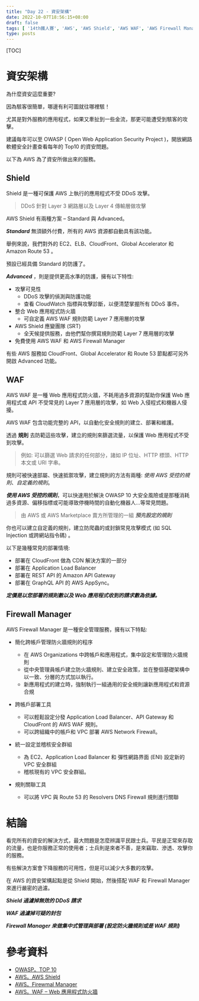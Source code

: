 ```yaml
---
title: "Day 22 - 資安架構"
date: 2022-10-07T18:56:15+08:00
draft: false
tags: [ '14th鐵人賽', 'AWS', 'AWS Shield', 'AWS WAF', 'AWS Firewall Manager' ]
type: posts
---
```


[TOC]

# 資安架構

為什麼資安這麼重要?

因為駭客很簡單，哪邊有利可圖就往哪裡駭！

尤其是對外服務的應用程式，如果又牽扯到一些金流，那更可能遭受到駭客的攻擊。

建議每年可以至 OWASP ( Open Web Application Security Project )，開放網路軟體安全計畫查看每年的 Top10 的資安問題。



以下為 AWS 為了資安所做出來的服務。

## Shield

Shield 是一種可保護 AWS 上執行的應用程式不受 DDoS 攻擊。

> DDoS 針對 Layer 3 網路層以及 Layer 4 傳輸層做攻擊



AWS Shield 有兩種方案 – Standard 與 Advanced。



***Standard*** 無須額外付費，所有的 AWS 資源都自動具有該功能。

舉例來說，我們對外的 EC2、ELB、CloudFront、Global Accelerator 和 Amazon Route 53 。

預設已經具備 Standard 的防護了。



***Advanced*** ，則是提供更高水準的防護，擁有以下特性:

- 攻擊可見性
  - DDoS 攻擊的偵測與防護功能
  - 查看 CloudWatch 指標與攻擊診斷，以便清楚掌握所有 DDoS 事件。
- 整合 Web 應用程式防火牆 
  - 可自定義 AWS WAF 規則防範 Layer 7 應用層的攻擊
- AWS Shield 應變團隊 (SRT) 
  - 全天候提供服務，由他們幫你撰寫規則防範 Layer 7 應用層的攻擊
- 免費使用 AWS WAF 和 AWS Firewall Manager



有些 AWS 服務如 CloudFront、Global Accelerator 和 Route 53 節點都可另外開啟 Advanced 功能。



## WAF

AWS WAF 是一種 Web 應用程式防火牆，不耗用過多資源的幫助你保護 Web 應用程式或 API 不受常見的 Layer 7 應用層的攻擊，如 Web 入侵程式和機器人侵擾。

AWS WAF 包含功能完整的 API，以自動化安全規則的建立、部署和維護。

透過 **規則** 去防範這些攻擊，建立的規則來篩選流量，以保護 Web 應用程式不受到攻擊。

> 例如: 可以篩選 Web 請求的任何部分，諸如 IP 位址、HTTP 標頭、HTTP 本文或 URI 字串。



規則可被快速部屬、快速抵禦攻擊，建立規則的方法有兩種: *使用 AWS 受控的規則*、*自定義的規則*。



***使用 AWS 受控的規則***，可以快速用於解決 OWASP 10 大安全風險或是那種消耗過多資源、偏移指標或可能導致停機時間的自動化機器人...等常見問題。

> 由 AWS 或 AWS Marketplace 賣方所管理的一組 ***預先設定的規則***



你也可以建立自定義的規則，建立防爬蟲的或封鎖常見攻擊模式 (如 SQL Injection 或跨網站指令碼) 。



以下是幾種常見的部署情境:

- 部署在 CloudFront 做為 CDN 解決方案的一部分
- 部署在 Application Load Balancer
- 部署在 REST API 的 Amazon API Gateway
- 部署在 GraphQL API 的 AWS AppSync。



***定價是以您部署的規則數以及  Web 應用程式收到的請求數為依據。***



## Firewall Manager

AWS Firewall Manager 是一種安全管理服務，擁有以下特點:

- 簡化跨帳戶管理防火牆規則的程序
  - 在 AWS Organizations 中跨帳戶和應用程式，集中設定和管理防火牆規則
  - 從中央管理員帳戶建立防火牆規則、建立安全政策，並在整個基礎架構中以一致、分層的方式加以執行。
  - 新應用程式的建立時，強制執行一組通用的安全規則讓新應用程式和資源合規
- 跨帳戶部署工具
  - 可以輕鬆設定分發 Application Load Balancer、API Gateway 和 CloudFront 的 AWS WAF 規則。
  - 可以跨組織中的帳戶和 VPC 部署 AWS Network Firewall。
- 統一設定並稽核安全群組
  - 為 EC2、Application Load Balancer 和 彈性網路界面 (ENI) 設定新的 VPC 安全群組
  - 稽核現有的 VPC 安全群組。

- 規則關聯工具
  - 可以將 VPC 與 Route 53 的 Resolvers DNS Firewall 規則進行關聯




# 結論

看完所有的資安的解決方式，最大問題是怎麼辨識平民跟士兵。平民是正常來存取的流量，也是你服務正常的使用者；士兵則是來者不善，是來竊取、滲透、攻擊你的服務。

有些解決方案會下降服務的可用性，但是可以減少大多數的攻擊。



在 AWS 的資安架構起點是從 Shield 開始，然後搭配 WAF 和 Firewall Manager  來進行嚴密的過濾。



***Shield  過濾掉無效的 DDoS 請求***

***WAF 過濾掉可疑的封包***

***Firewall Manager 來做集中式管理與部署 (設定防火牆規則或是 WAF 規則)***





# 參考資料

- [OWASP。TOP 10](https://owasp.org/Top10/zh_TW/)
- [AWS。AWS Shield](https://aws.amazon.com/tw/shield/?whats-new-cards.sort-by=item.additionalFields.postDateTime&whats-new-cards.sort-order=desc)
- [AWS。Firewmal Manager](https://aws.amazon.com/tw/firewall-manager/)
- [AWS。WAF – Web 應用程式防火牆](https://aws.amazon.com/tw/waf/)
